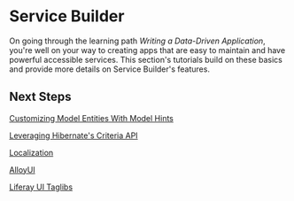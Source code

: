 # Service Builder [](id=service-builder-lp-6-2-develop-tutorial)

On going through the learning path *Writing a Data-Driven Application*, you're
well on your way to creating apps that are easy to maintain and have powerful
accessible services. This section's tutorials build on these basics and provide
more details on Service Builder's features. 

## Next Steps 

[Customizing Model Entities With Model Hints](https://www-ldn.liferay.com/develop/tutorials/-/knowledge_base/customizing-model-entities-with-model-hints-lp-6-2-develop-tutorial)

[Leveraging Hibernate's Criteria API](https://www-ldn.liferay.com/develop/tutorials/-/knowledge_base/leveraging-hibernates-criteria-api-lp-6-2-develop-tutorial)

[Localization](https://www-ldn.liferay.com/develop/tutorials/-/knowledge_base/localization-lp-6-2-develop-tutorial)

[AlloyUI](https://www-ldn.liferay.com/develop/tutorials/-/knowledge_base/alloyui-lp-6-2-develop-tutorial)

[Liferay UI Taglibs](https://www-ldn.liferay.com/develop/tutorials/-/knowledge_base/liferay-ui-taglibs-lp-6-2-develop-tutorial)
